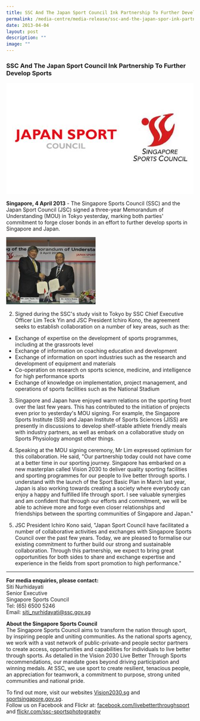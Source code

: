 ```yaml
---
title: SSC And The Japan Sport Council Ink Partnership To Further Develop Sports
permalink: /media-centre/media-release/ssc-and-the-japan-spor-ink-partnership-to-develop-sports/
date: 2013-04-04
layout: post
description: ""
image: ""
---
```

### **SSC And The Japan Sport Council Ink Partnership To Further Develop Sports**

![](/images/Media%20Centre/Media%20Release/2013/Apr/JSC%20SSC.jpeg)

**Singapore, 4 April 2013**  - The Singapore Sports Council (SSC) and the Japan Sport Council (JSC) signed a three-year Memorandum of Understanding (MOU) in Tokyo yesterday, marking both parties' commitment to forge closer bonds in an effort to further develop sports in Singapore and Japan.

![](/images/Media%20Centre/Media%20Release/2013/Apr/SSCANDJAPANSPORTCOUNCILINKPARTNERSHIPTOFURTHERDEVELOPSPORTSMainPar0061Imagegif.gif)

2. Signed during the SSC's study visit to Tokyo by SSC Chief Executive Officer Lim Teck Yin and JSC President Ichiro Kono, the agreement seeks to establish collaboration on a number of key areas, such as the:
* Exchange of expertise on the development of sports programmes, including at the grassroots level
* Exchange of information on coaching education and development
* Exchange of information on sport industries such as the research and development of equipment and materials
* Co-operation on research on sports science, medicine, and intelligence for high performance sports
* Exchange of knowledge on implementation, project management, and operations of sports facilities such as the National Stadium

3. Singapore and Japan have enjoyed warm relations on the sporting front over the last few years. This has contributed to the initiation of projects even prior to yesterday's MOU signing. For example, the Singapore Sports Institute (SSI) and Japan Institute of Sports Sciences (JISS) are presently in discussions to develop shelf-stable athlete friendly meals with industry partners, as well as embark on a collaborative study on Sports Physiology amongst other things.

4. Speaking at the MOU signing ceremony, Mr Lim expressed optimism for this collaboration. He said, "Our partnership today could not have come at a better time in our sporting journey. Singapore has embarked on a new masterplan called Vision 2030 to deliver quality sporting facilities and sporting programmes for our people to live better through sports. I understand with the launch of the Sport Basic Plan in March last year, Japan is also working towards creating a society where everybody can enjoy a happy and fulfilled life through sport. I see valuable synergies and am confident that through our efforts and commitment, we will be able to achieve more and forge even closer relationships and friendships between the sporting communities of Singapore and Japan."

5. JSC President Ichiro Kono said, "Japan Sport Council have facilitated a number of collaborative activities and exchanges with Singapore Sports Council over the past few years. Today, we are pleased to formalise our existing commitment to further build our strong and sustainable collaboration. Through this partnership, we expect to bring great opportunities for both sides to share and exchange expertise and experience in the fields from sport promotion to high performance."

---

**For media enquiries, please contact:**<br>
Siti Nurhidayati
<br>Senior Executive
<br>Singapore Sports Council
<br>Tel: (65) 6500 5246
<br>Email: [siti_nurhidayati@ssc.gov.sg](mailto:siti_nurhidayati@ssc.gov.sg)


**About the Singapore Sports Council**<br>
The Singapore Sports Council aims to transform the nation through sport, by inspiring people and uniting communities. As the national sports agency, we work with a vast network of public-private-and people sector partners to create access, opportunities and capabilities for individuals to live better through sports. As detailed in the Vision 2030 Live Better Through Sports recommendations, our mandate goes beyond driving participation and winning medals. At SSC, we use sport to create resilient, tenacious people, an appreciation for teamwork, a commitment to purpose, strong united communities and national pride.

 To find out more, visit our websites [Vision2030.sg](/about-us/vision-2030/) and [sportsingapore.gov.sg](https://www.sportsingapore.gov.sg). <br>Follow us on Facebook and Flickr at: [facebook.com/livebetterthroughsport](https://www.facebook.com/livebetterthroughsport) and [flickr.com/ssc-sportsphotography](https://wwww.flickr.com/ssc-sportsphotography)